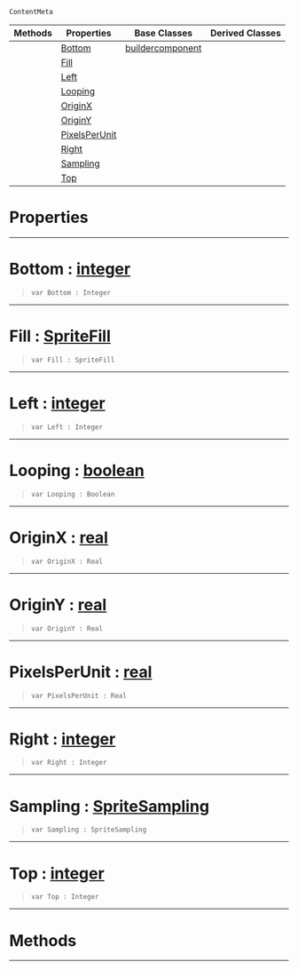  `ContentMeta`

|Methods|Properties|Base Classes|Derived Classes|
|---|---|---|---|
| |[Bottom](spritesourcebuilder.md#bottom-zilch-engine-docum)|[buildercomponent](buildercomponent.md)| |
| |[Fill](spritesourcebuilder.md#fill-zilch-engine-documen)| | |
| |[Left](spritesourcebuilder.md#left-zilch-engine-documen)| | |
| |[Looping](spritesourcebuilder.md#looping-zilch-engine-docu)| | |
| |[OriginX](spritesourcebuilder.md#originx-zilch-engine-docu)| | |
| |[OriginY](spritesourcebuilder.md#originy-zilch-engine-docu)| | |
| |[PixelsPerUnit](spritesourcebuilder.md#pixelsperunit-zilch-engin)| | |
| |[Right](spritesourcebuilder.md#right-zilch-engine-docume)| | |
| |[Sampling](spritesourcebuilder.md#sampling-zilch-engine-doc)| | |
| |[Top](spritesourcebuilder.md#top-zilch-engine-document)| | |


 #  Properties


---  
 #  Bottom : [integer](../nada_base_types/integer.md)

> 
> ```TS:Nada
> var Bottom : Integer


---  
 #  Fill : [SpriteFill](../enum_reference.md#spritefill)

> 
> ```TS:Nada
> var Fill : SpriteFill


---  
 #  Left : [integer](../nada_base_types/integer.md)

> 
> ```TS:Nada
> var Left : Integer


---  
 #  Looping : [boolean](../nada_base_types/boolean.md)

> 
> ```TS:Nada
> var Looping : Boolean


---  
 #  OriginX : [real](../nada_base_types/real.md)

> 
> ```TS:Nada
> var OriginX : Real


---  
 #  OriginY : [real](../nada_base_types/real.md)

> 
> ```TS:Nada
> var OriginY : Real


---  
 #  PixelsPerUnit : [real](../nada_base_types/real.md)

> 
> ```TS:Nada
> var PixelsPerUnit : Real


---  
 #  Right : [integer](../nada_base_types/integer.md)

> 
> ```TS:Nada
> var Right : Integer


---  
 #  Sampling : [SpriteSampling](../enum_reference.md#spritesampling)

> 
> ```TS:Nada
> var Sampling : SpriteSampling


---  
 #  Top : [integer](../nada_base_types/integer.md)

> 
> ```TS:Nada
> var Top : Integer


---  
 #  Methods


---  
 

 